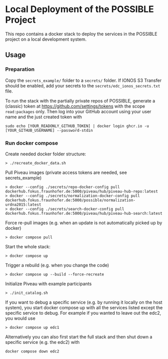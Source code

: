 # Local Deployment of the POSSIBLE Project

This repo contains a docker stack to deploy the services in the POSSIBLE project on a local development system.


## Usage

### Preparation
Copy the `secrets_example/` folder to a `secrets/` folder. 
If IONOS S3 Transfer should be enabled, add your secrets to the `secrets/edc_ionos_secrets.txt` file.

To run the stack with the partially private repos of POSSIBLE, generate a (classic) token at https://github.com/settings/tokens with the scope `read:packages` only.
Then log into your GitHub account using your user name and the just created token with
```
sudo echo [YOUR_READONLY_GITHUB_TOKEN] | docker login ghcr.io -u [YOUR_GITHUB_USERNAME] --password-stdin
```


### Run docker compose
Create needed docker folder structure:
```
> ./recreate_docker_data.sh
```

Pull Piveau images (private access tokens are needed, see secrets_example)
```
> docker --config ./secrets/repo-docker-config pull dockerhub.fokus.fraunhofer.de:5000/piveau/hub/piveau-hub-repo:latest
> docker --config ./secrets/normalization-docker-config pull dockerhub.fokus.fraunhofer.de:5000/possible/normalization-urdna2015:latest
> docker --config ./secrets/search-docker-config pull dockerhub.fokus.fraunhofer.de:5000/piveau/hub/piveau-hub-search:latest
```

Force re-pull images (e.g. when an update is not automatically picked up by docker)
```
> docker compose pull
```

Start the whole stack:
```
> docker compose up
```

Trigger a rebuild (e.g. when you change the code)
```
> docker compose up --build --force-recreate
```

Initialize Piveau with example participants
```
> ./init_catalog.sh
```

If you want to debug a specific service (e.g. by running it locally on the host system), you start docker compose up with all the services listed except the specific service to debug.
For example if you wanted to leave out the edc2, you would use 
```
> docker compose up edc1
```

Alternatively you can also first start the full stack and then shut down a specific service (e.g. the edc2) with

    docker compose down edc2

